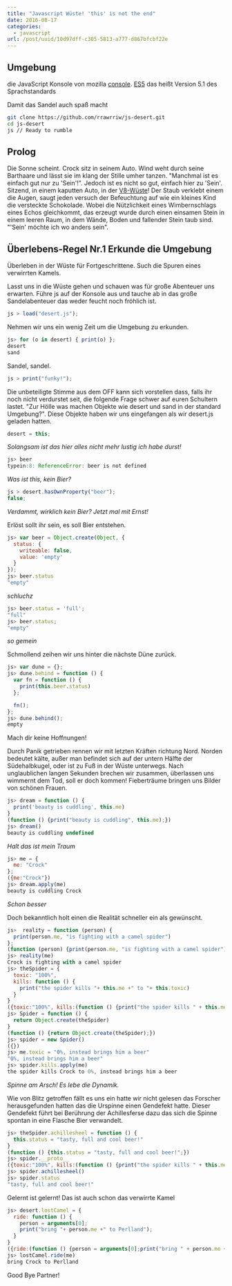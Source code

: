 ```yaml
---
title: "Javascript Wüste! 'this' is not the end"
date: 2016-08-17
categories:
  - javascript
url: /post/uuid/10d97dff-c305-5813-a777-d867bfcbf22e
---
```


## Umgebung

die JavaScript Konsole von mozilla [console][1]. [ES5][3] das heißt Version 5.1 des Sprachstandards

Damit das Sandel auch spaß macht

```bash
git clone https://github.com/rrawrriw/js-desert.git
cd js-desert
js // Ready to rumble
```

## Prolog

Die Sonne scheint. Crock sitz in seinem Auto. Wind weht durch seine Barthaare und lässt sie im klang der Stille umher tanzen. "Manchmal ist es einfach gut nur zu 'Sein'!". Jedoch ist es nicht so gut, einfach hier zu 'Sein'. Sitzend, in einem kaputten Auto, in der [V8-Wüste][1]! Der Staub verklebt einem die Augen, saugt jeden versuch der Befeuchtung auf wie ein kleines Kind die versteckte Schokolade. Wobei die Nützlichkeit eines Wimbernschlags eines Echos gleichkommt, das erzeugt wurde durch einen einsamen Stein in einem leeren Raum, in dem Wände, Boden und fallender Stein taub sind. "'Sein' möchte ich wo anders sein".

## Überlebens-Regel Nr.1 Erkunde die Umgebung

Überleben in der Wüste für Fortgeschrittene. Such die Spuren eines verwirrten Kamels.

Lasst uns in die Wüste gehen und schauen was für große Abenteuer uns erwarten. Führe js auf der Konsole aus und tauche ab in das große Sandelabenteuer das weder feucht noch fröhlich ist.

```javascript
js > load("desert.js");
```

Nehmen wir uns ein wenig Zeit um die Umgebung zu erkunden.

```javascript
js> for (o in desert) { print(o) };
desert
sand
```

Sandel, sandel.

```javascript
js > print("funky!");
```

Die unbeteiligte Stimme aus dem OFF kann sich vorstellen dass, falls ihr noch nicht verdurstet seit, die folgende Frage schwer auf euren Schultern lastet. "Zur Hölle was machen Objekte wie desert und sand in der standard Umgebung?". Diese Objekte haben wir uns eingefangen als wir desert.js geladen hatten.

```javascript
desert = this;
```

_Solangsam ist das hier alles nicht mehr lustig ich habe durst!_

```javascript
js> beer
typein:8: ReferenceError: beer is not defined
```

_Was ist this, kein Bier?_

```javascript
js > desert.hasOwnProperty("beer");
false;
```

_Verdammt, wirklich kein Bier? Jetzt mal mit Ernst!_

Erlöst sollt ihr sein, es soll Bier entstehen.

```javascript
js> var beer = Object.create(Object, {
  status: {
    writeable: false,
    value: 'empty'
  }
});
js> beer.status
"empty"
```

_schluchz_

```javascript
js> beer.status = 'full';
"full"
js> beer.status;
"empty"
```

_so gemein_

Schmollend zeihen wir uns hinter die nächste Düne zurück.

```javascript
js> var dune = {};
js> dune.behind = function () {
  var fn = function () {
    print(this.beer.status)
  };

  fn();
};
js> dune.behind();
empty
```

Mach dir keine Hoffnungen!

Durch Panik getrieben rennen wir mit letzten Kräften richtung Nord. Norden bedeutet kälte, außer man befindet sich auf der untern Hälfte der Südehalbkugel, oder ist zu Fuß in der Wüste unterwegs. Nach unglaublichen langen Sekunden brechen wir zusammen, überlassen uns wimmernt dem Tod, soll er doch kommen! Fieberträume bringen uns Bilder von schönen Frauen.

```javascript
js> dream = function () {
  print('beauty is cuddling', this.me)
}
(function () {print("beauty is cuddling", this.me);})
js> dream()
beauty is cuddling undefined
```

_Halt das ist mein Traum_

```javascript
js> me = {
  me: "Crock"
};
({me:"Crock"})
js> dream.apply(me)
beauty is cuddling Crock
```

_Schon besser_

Doch bekanntlich holt einen die Realität schneller ein als gewünscht.

```javascript
js>  reality = function (person) {
  print(person.me, "is fighting with a camel spider")
};
(function (person) {print(person.me, "is fighting with a camel spider");})
js> reality(me)
Crock is fighting with a camel spider
js> theSpider = {
  toxic: "100%",
  kills: function () {
    print("the spider kills "+ this.me +" to "+ this.toxic)
  }
}
({toxic:"100%", kills:(function () {print("the spider kills " + this.me + " to " + this.toxic);})})
js> Spider = function () {
  return Object.create(theSpider)
}
(function () {return Object.create(theSpider);})
js> spider = new Spider()
({})
js> me.toxic = "0%, instead brings him a beer"
"0%, instead brings him a beer"
js> spider.kills.apply(me)
the spider kills Crock to 0%, instead brings him a beer
```

_Spinne am Arsch! Es lebe die Dynamik._

Wie von Blitz getroffen fällt es uns ein hatte wir nicht gelesen das Forscher herausgefunden hatten das die Urspinne einen Gendefekt hatte. Dieser Gendefekt führt bei Berührung der Achillesferse dazu das sich die Spinne spontan in eine Flasche Bier verwandelt.

```javascript
js> theSpider.achillesheel = function () {
  this.status = "tasty, full and cool beer!"
}
(function () {this.status = "tasty, full and cool beer!";})
js> spider.__proto__
({toxic:"100%", kills:(function () {print("the spider kills " + this.me + " to " + this.toxic);}), achillesheel:(function () {this.status = "tasty, full and cool beer!";})})
js> spider.achillesheel()
js> spider.status
"tasty, full and cool beer!"
```

Gelernt ist gelernt! Das ist auch schon das verwirrte Kamel

```javascript
js> desert.lostCamel = {
  ride: function () {
    person = arguments[0];
    print("bring "+ person.me +" to Perlland");
  }
}
({ride:(function () {person = arguments[0];print("bring " + person.me + " to Perlland");})})
js> lostCamel.ride(me)
bring Crock to Perlland
```

Good Bye Partner!

[1]: https://developer.mozilla.org/en-US/docs/Mozilla/Projects/SpiderMonkey/Introduction_to_the_JavaScript_shell "mozilla shell"
[2]: http://en.wikipedia.org/wiki/List_of_ECMAScript_engines "JavaScript Engines"
[3]: http://www.ecma-international.org/publications/standards/Ecma-262.htm "ES5"
